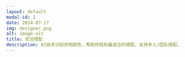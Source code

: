 ```yaml
---
layout: default
modal-id: 2
date: 2014-07-17
img: designer.png
alt: image-alt
title: 灵活搭配
description: AI技术识别衣物颜色，帮助你找到最适合的搭配，支持多人/团队搭配。
---
```

